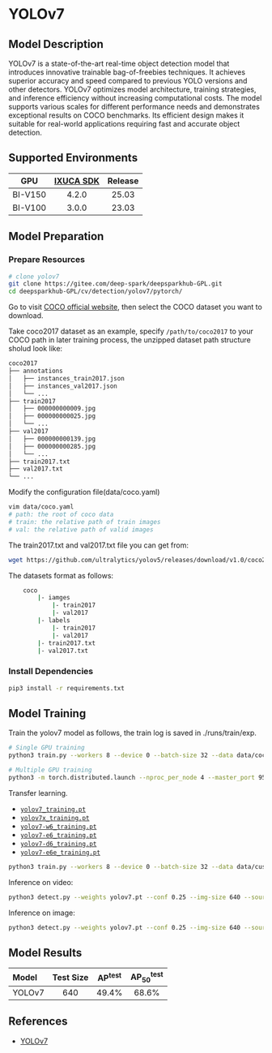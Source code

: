 # YOLOv7

## Model Description

YOLOv7 is a state-of-the-art real-time object detection model that introduces innovative trainable bag-of-freebies
techniques. It achieves superior accuracy and speed compared to previous YOLO versions and other detectors. YOLOv7
optimizes model architecture, training strategies, and inference efficiency without increasing computational costs. The
model supports various scales for different performance needs and demonstrates exceptional results on COCO benchmarks.
Its efficient design makes it suitable for real-world applications requiring fast and accurate object detection.

## Supported Environments

| GPU    | [IXUCA SDK](https://gitee.com/deep-spark/deepspark#%E5%A4%A9%E6%95%B0%E6%99%BA%E7%AE%97%E8%BD%AF%E4%BB%B6%E6%A0%88-ixuca) | Release |
| :----: | :----: | :----: |
| BI-V150 | 4.2.0     |  25.03  |
| BI-V100 | 3.0.0     |  23.03  |

## Model Preparation

### Prepare Resources

```bash
# clone yolov7
git clone https://gitee.com/deep-spark/deepsparkhub-GPL.git
cd deepsparkhub-GPL/cv/detection/yolov7/pytorch/
```

Go to visit [COCO official website](https://cocodataset.org/#download), then select the COCO dataset you want to
download.

Take coco2017 dataset as an example, specify `/path/to/coco2017` to your COCO path in later training process, the
unzipped dataset path structure sholud look like:

```bash
coco2017
├── annotations
│   ├── instances_train2017.json
│   ├── instances_val2017.json
│   └── ...
├── train2017
│   ├── 000000000009.jpg
│   ├── 000000000025.jpg
│   └── ...
├── val2017
│   ├── 000000000139.jpg
│   ├── 000000000285.jpg
│   └── ...
├── train2017.txt
├── val2017.txt
└── ...
```

Modify the configuration file(data/coco.yaml)

```bash
vim data/coco.yaml
# path: the root of coco data
# train: the relative path of train images
# val: the relative path of valid images
```

The train2017.txt and val2017.txt file you can get from:

```bash
wget https://github.com/ultralytics/yolov5/releases/download/v1.0/coco2017labels.zip
```

The datasets format as follows:

```bash
    coco
        |- iamges
            |- train2017
            |- val2017
        |- labels
            |- train2017
            |- val2017
        |- train2017.txt
        |- val2017.txt

```

### Install Dependencies

```bash
pip3 install -r requirements.txt
```

## Model Training

Train the yolov7 model as follows, the train log is saved in ./runs/train/exp.

```bash
# Single GPU training
python3 train.py --workers 8 --device 0 --batch-size 32 --data data/coco.yaml --img 640 640 --cfg cfg/training/yolov7.yaml --weights '' --name yolov7 --hyp data/hyp.scratch.p5.yaml

# Multiple GPU training
python3 -m torch.distributed.launch --nproc_per_node 4 --master_port 9527 train.py --workers 8 --device 0,1,2,3 --sync-bn --batch-size 64 --data data/coco.yaml --img 640 640 --cfg cfg/training/yolov7.yaml --weights '' --name yolov7 --hyp data/hyp.scratch.p5.yaml
```

Transfer learning.

- [`yolov7_training.pt`](https://github.com/WongKinYiu/yolov7/releases/download/v0.1/yolov7_training.pt)
- [`yolov7x_training.pt`](https://github.com/WongKinYiu/yolov7/releases/download/v0.1/yolov7x_training.pt)
- [`yolov7-w6_training.pt`](https://github.com/WongKinYiu/yolov7/releases/download/v0.1/yolov7-w6_training.pt)
- [`yolov7-e6_training.pt`](https://github.com/WongKinYiu/yolov7/releases/download/v0.1/yolov7-e6_training.pt)
- [`yolov7-d6_training.pt`](https://github.com/WongKinYiu/yolov7/releases/download/v0.1/yolov7-d6_training.pt)
- [`yolov7-e6e_training.pt`](https://github.com/WongKinYiu/yolov7/releases/download/v0.1/yolov7-e6e_training.pt)

```bash
python3 train.py --workers 8 --device 0 --batch-size 32 --data data/custom.yaml --img 640 640 --cfg cfg/training/yolov7-custom.yaml --weights 'yolov7_training.pt' --name yolov7-custom --hyp data/hyp.scratch.custom.yaml
```

Inference on video:

```bash
python3 detect.py --weights yolov7.pt --conf 0.25 --img-size 640 --source yourvideo.mp4
```

Inference on image:

```bash
python3 detect.py --weights yolov7.pt --conf 0.25 --img-size 640 --source inference/images/horses.jpg
```

## Model Results

| Model  | Test Size | AP<sup>test</sup> | AP<sub>50</sub><sup>test</sup> |
|:-------|:---------:|:-----------------:|:------------------------------:|
| YOLOv7 |    640    |       49.4%       |             68.6%              |

## References

- [YOLOv7](https://github.com/WongKinYiu/yolov7)
